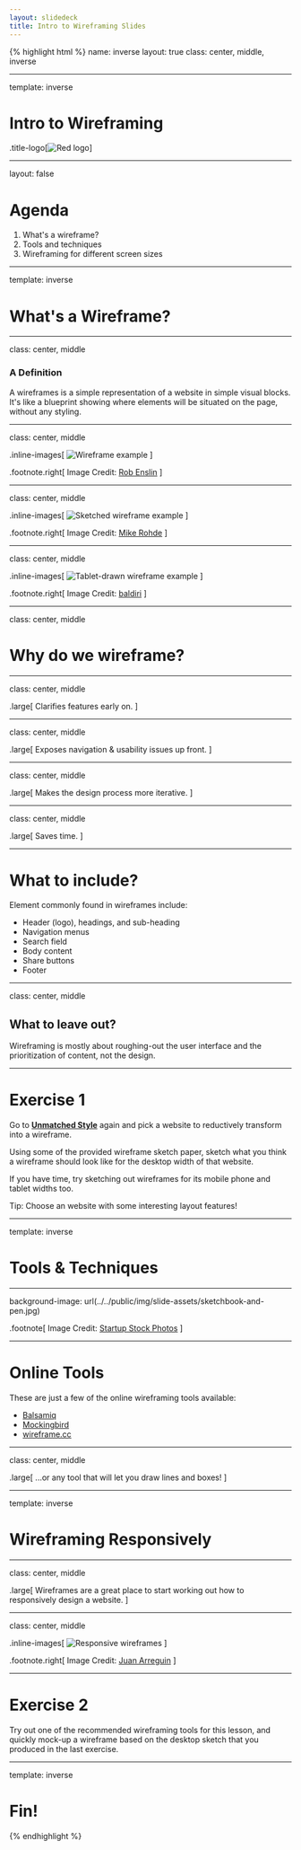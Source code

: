 ```yaml
---
layout: slidedeck
title: Intro to Wireframing Slides
---
```


{% highlight html %}
name: inverse
layout: true
class: center, middle, inverse

---
template: inverse

# Intro to Wireframing

.title-logo[![Red logo](../../public/img/red-logo-white.svg)]

---
layout: false

# Agenda

1. What's a wireframe?
2. Tools and techniques
4. Wireframing for different screen sizes

---
template: inverse

# What's a Wireframe?

---
class: center, middle

### A Definition

A wireframes is a simple representation of a website in simple visual blocks. It's like a blueprint showing where elements will be situated on the page, without any styling.

---
class: center, middle

.inline-images[
   ![Wireframe example](../../public/img/slide-assets/wireframe-sample-01.png)
]

.footnote.right[
   Image Credit: [Rob Enslin](https://www.flickr.com/photos/doos/4689874175/)
]

---
class: center, middle

.inline-images[
   ![Sketched wireframe example](../../public/img/slide-assets/wireframe-sample-02.jpg)
]

.footnote.right[
   Image Credit: [Mike Rohde](https://www.flickr.com/photos/rohdesign/3307873748/)
]

---
class: center, middle

.inline-images[
   ![Tablet-drawn wireframe example](../../public/img/slide-assets/wireframe-sample-03.jpg)
]

.footnote.right[
   Image Credit: [baldiri](https://www.flickr.com/photos/baldiri/5734993652/)
]

---
class: center, middle

# Why do we wireframe?

---
class: center, middle

.large[
   Clarifies features early on.
]

---
class: center, middle

.large[
   Exposes navigation & usability issues up front.
]

---
class: center, middle

.large[
   Makes the design process more iterative.
]

---
class: center, middle

.large[
   Saves time.
]

---

# What to include?

Element commonly found in wireframes include:

- Header (logo), headings, and sub-heading
- Navigation menus
- Search field
- Body content
- Share buttons
- Footer

---
class: center, middle

## What to leave out?

Wireframing is mostly about roughing-out the user interface and the prioritization of content, not the design.

---

# Exercise 1

Go to **[Unmatched Style](http://unmatchedstyle.com/)** again and pick a website to reductively transform into a wireframe.

Using some of the provided wireframe sketch paper, sketch what you think a wireframe should look like for the desktop width of that website.

If you have time, try sketching out wireframes for its mobile phone and tablet widths too.

Tip: Choose an website with some interesting layout features!

---
template: inverse

# Tools & Techniques

---

background-image: url(../../public/img/slide-assets/sketchbook-and-pen.jpg)

.footnote[
   Image Credit: [Startup Stock Photos](http://startupstockphotos.com/)
]

---

# Online Tools

These are just a few of the online wireframing tools available:

- [Balsamiq](http://www.balsamiq.com)
- [Mockingbird](http://www.gomockingbird.com)
- [wireframe.cc](https://wireframe.cc/)

---
class: center, middle

.large[
   ...or any tool that will let you draw lines and boxes!
]

---
template: inverse

# Wireframing Responsively

---
class: center, middle

.large[
   Wireframes are a great place to start working out how to responsively design a website.
]

---
class: center, middle

.inline-images[
   ![Responsive wireframes](../../public/img/slide-assets/responsive-wireframe-sketch.jpeg)
]

.footnote.right[
   Image Credit: [Juan Arreguin](https://dribbble.com/shots/185755-Media-Queries)
]

---

# Exercise 2

Try out one of the recommended wireframing tools for this lesson, and quickly mock-up a wireframe based on the desktop sketch that you produced in the last exercise.

---
template: inverse

# Fin!

{% endhighlight %}
